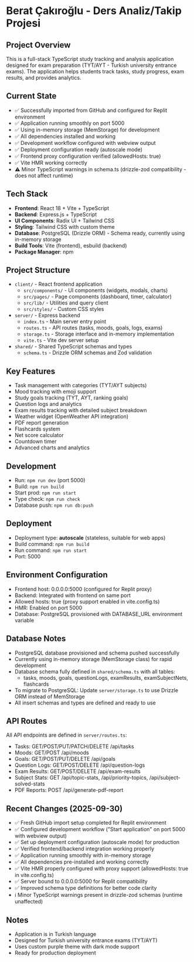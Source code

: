 # Berat Çakıroğlu - Ders Analiz/Takip Projesi

## Project Overview
This is a full-stack TypeScript study tracking and analysis application designed for exam preparation (TYT/AYT - Turkish university entrance exams). The application helps students track tasks, study progress, exam results, and provides analytics.

## Current State
- ✅ Successfully imported from GitHub and configured for Replit environment
- ✅ Application running smoothly on port 5000
- ✅ Using in-memory storage (MemStorage) for development
- ✅ All dependencies installed and working
- ✅ Development workflow configured with webview output
- ✅ Deployment configuration ready (autoscale mode)
- ✅ Frontend proxy configuration verified (allowedHosts: true)
- ✅ Vite HMR working correctly
- ⚠️ Minor TypeScript warnings in schema.ts (drizzle-zod compatibility - does not affect runtime)

## Tech Stack
- **Frontend**: React 18 + Vite + TypeScript
- **Backend**: Express.js + TypeScript
- **UI Components**: Radix UI + Tailwind CSS
- **Styling**: Tailwind CSS with custom theme
- **Database**: PostgreSQL (Drizzle ORM) - Schema ready, currently using in-memory storage
- **Build Tools**: Vite (frontend), esbuild (backend)
- **Package Manager**: npm

## Project Structure
- `client/` - React frontend application
  - `src/components/` - UI components (widgets, modals, charts)
  - `src/pages/` - Page components (dashboard, timer, calculator)
  - `src/lib/` - Utilities and query client
  - `src/styles/` - Custom CSS styles
- `server/` - Express backend
  - `index.ts` - Main server entry point
  - `routes.ts` - API routes (tasks, moods, goals, logs, exams)
  - `storage.ts` - Storage interface and in-memory implementation
  - `vite.ts` - Vite dev server setup
- `shared/` - Shared TypeScript schemas and types
  - `schema.ts` - Drizzle ORM schemas and Zod validation

## Key Features
- Task management with categories (TYT/AYT subjects)
- Mood tracking with emoji support
- Study goals tracking (TYT, AYT, ranking goals)
- Question logs and analytics
- Exam results tracking with detailed subject breakdown
- Weather widget (OpenWeather API integration)
- PDF report generation
- Flashcards system
- Net score calculator
- Countdown timer
- Advanced charts and analytics

## Development
- Run: `npm run dev` (port 5000)
- Build: `npm run build`
- Start prod: `npm run start`
- Type check: `npm run check`
- Database push: `npm run db:push`

## Deployment
- Deployment type: **autoscale** (stateless, suitable for web apps)
- Build command: `npm run build`
- Run command: `npm run start`
- Port: 5000

## Environment Configuration
- Frontend host: 0.0.0.0:5000 (configured for Replit proxy)
- Backend: Integrated with frontend on same port
- Allowed hosts: true (proxy support enabled in vite.config.ts)
- HMR: Enabled on port 5000
- Database: PostgreSQL provisioned with DATABASE_URL environment variable

## Database Notes
- PostgreSQL database provisioned and schema pushed successfully
- Currently using in-memory storage (MemStorage class) for rapid development
- Database schema fully defined in `shared/schema.ts` with all tables:
  - tasks, moods, goals, questionLogs, examResults, examSubjectNets, flashcards
- To migrate to PostgreSQL: Update `server/storage.ts` to use Drizzle ORM instead of MemStorage
- All insert schemas and types are defined and ready to use

## API Routes
All API endpoints are defined in `server/routes.ts`:
- Tasks: GET/POST/PUT/PATCH/DELETE /api/tasks
- Moods: GET/POST /api/moods
- Goals: GET/POST/PUT/DELETE /api/goals
- Question Logs: GET/POST/DELETE /api/question-logs
- Exam Results: GET/POST/DELETE /api/exam-results
- Subject Stats: GET /api/topic-stats, /api/priority-topics, /api/subject-solved-stats
- PDF Reports: POST /api/generate-pdf-report

## Recent Changes (2025-09-30)
- ✅ Fresh GitHub import setup completed for Replit environment
- ✅ Configured development workflow ("Start application" on port 5000 with webview output)
- ✅ Set up deployment configuration (autoscale mode) for production
- ✅ Verified frontend/backend integration working properly
- ✅ Application running smoothly with in-memory storage
- ✅ All dependencies pre-installed and working correctly
- ✅ Vite HMR properly configured with proxy support (allowedHosts: true in vite.config.ts)
- ✅ Server bound to 0.0.0.0:5000 for Replit compatibility
- ✅ Improved schema type definitions for better code clarity
- ℹ️ Minor TypeScript warnings present in drizzle-zod schemas (runtime unaffected)

## Notes
- Application is in Turkish language
- Designed for Turkish university entrance exams (TYT/AYT)
- Uses custom purple theme with dark mode support
- Ready for production deployment
